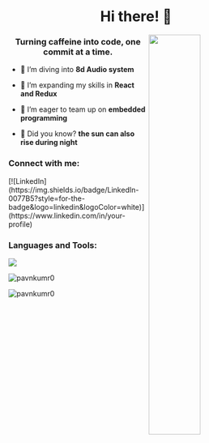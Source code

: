 <h1 align="center">Hi there! 👋 </h1>


<img align="right" src="https://cdni.iconscout.com/illustration/premium/thumb/man-having-coding-idea-8566353-6882216.png?f=webp" width= 45%>

<h3 align="center">
Turning caffeine into code, one commit at a time.
 </h3>



- 🚀 I’m diving into **8d Audio system**

- 🌿 I’m expanding my skills in **React and Redux**

- 🤝 I’m eager to team up on **embedded programming**

- 🐾 Did you know? **the sun can also rise during night**



<h3 align="left">Connect with me:</h3>
[![LinkedIn](https://img.shields.io/badge/LinkedIn-0077B5?style=for-the-badge&logo=linkedin&logoColor=white)](https://www.linkedin.com/in/your-profile)


<h3 align="left">Languages and Tools:</h3>
<p align="left">
    <img src="https://skillicons.dev/icons?i=arch,bash,linux,arduino,raspberrypi,c,cpp,java,python,html,css,flutter,js,react,vite,git,vim" />
</p>


<p><img align="center" src="https://github-readme-stats.vercel.app/api/top-langs?username=pavnkumr0&show_icons=true&locale=en&layout=compact" alt="pavnkumr0" /></p>

<p><img align="center" src="https://github-readme-streak-stats.herokuapp.com/?user=pavnkumr0&" alt="pavnkumr0" /></p>

